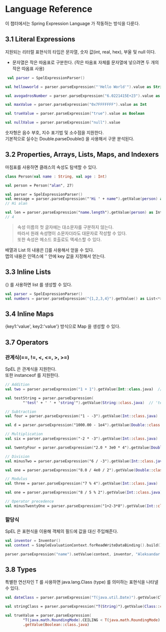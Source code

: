 # Language Reference

이 챕터에서는 Spring Expression Language 가 작동하는 방식을 다룬다.

## 3.1 Literal Expressions

지원되는 리터럴 표현식의 타입은 문자열, 숫자 값(int, real, hex), 부울 및 null 이다.   
* 문자열은 작은 따옴표로 구분한다. (작은 따옴표 자체를 문자열에 넣으려면 두 개의 작은 따옴표 사용)

```kotlin
 val parser = SpelExpressionParser()

val hellowworld = parser.parseExpression("'Hello World'").value as String

val avogadrosNumber = parser.parseExpression("6.0221415E+23").value as Double

val maxValue = parser.parseExpression("0x7FFFFFFF").value as Int

val trueValue = parser.parseExpression("true").value as Boolean

val nullValue = parser.parseExpression("null").value
```

숫자형은 음수 부호, 지수 표기법 및 소수점을 지원한다.   
기본적으로 실수는 Double.parseDouble() 을 사용해서 구문 분석된다.

## 3.2 Properties, Arrays, Lists, Maps, and Indexers

마침표를 사용하면 클래스의 속성도 탐색할 수 있다.   

```kotlin
class Person(val name : String, val age : Int)

val person = Person("alan", 27)

val parser = SpelExpressionParser()
val message = parser.parseExpression("'Hi ' + name").getValue(person) as String
// Hi alan

val len = parser.parseExpression("name.length").getValue(person) as Int
// 4
```

> 속성 이름의 첫 글자에는 대소문자를 구분하지 않는다.   
> 따라서 원래 속성명이 소문자더라도 대문자로 작성할 수 있다.    
> 또한 속성은 메소드 호출로도 엑세스할 수 있다.   

배열과 List 의 내용은 []를 사용해서 얻을 수 있다.       
맵의 내용은 인덱스에 '' 안에 key 값을 지정해서 얻는다.      

## 3.3 Inline Lists
{} 를 사용하면 list 를 생성할 수 있다.   

```kotlin
val parser = SpelExpressionParser()
val numbers = parser.parseExpression("{1,2,3,4}").getValue() as List<*>
```

## 3.4 Inline Maps

{key1:'value', key2:'value'} 방식으로 Map 을 생성할 수 있다.

## 3.7 Operators
### 관계식(==, !=, <, <=, >, >=)
SpEL 은 관계식을 지원한다.   
또한 instanceof 를 지원한다.

```kotlin
// Addition
val two = parser.parseExpression("1 + 1").getValue(Int::class.java)  // 2

val testString = parser.parseExpression(
        "'test' + ' ' + 'string'").getValue(String::class.java)  // 'test string'

// Subtraction
val four = parser.parseExpression("1 - -3").getValue(Int::class.java)  // 4

val d = parser.parseExpression("1000.00 - 1e4").getValue(Double::class.java)  // -9000

// Multiplication
val six = parser.parseExpression("-2 * -3").getValue(Int::class.java)  // 6

val twentyFour = parser.parseExpression("2.0 * 3e0 * 4").getValue(Double::class.java)  // 24.0

// Division
val minusTwo = parser.parseExpression("6 / -3").getValue(Int::class.java)  // -2

val one = parser.parseExpression("8.0 / 4e0 / 2").getValue(Double::class.java)  // 1.0

// Modulus
val three = parser.parseExpression("7 % 4").getValue(Int::class.java)  // 3

val one = parser.parseExpression("8 / 5 % 2").getValue(Int::class.java)  // 1

// Operator precedence
val minusTwentyOne = parser.parseExpression("1+2-3*8").getValue(Int::class.java)  // -21
```

### 할당식
SpEL 은 표현식을 이용해 객체의 필드에 값을 대신 주입해준다.   

```kotlin
val inventor = Inventor()
val context = SimpleEvaluationContext.forReadWriteDataBinding().build()

parser.parseExpression("name").setValue(context, inventor, "Aleksandar Seovic")
```

## 3.8 Types
특별한 연산자인 T 를 사용하면 java.lang.Class (type) 를 의미하는 표현식을 나타낼 수 있다.   

```kotlin
val dateClass = parser.parseExpression("T(java.util.Date)").getValue(Class::class.java)

val stringClass = parser.parseExpression("T(String)").getValue(Class::class.java)

val trueValue = parser.parseExpression(
        "T(java.math.RoundingMode).CEILING < T(java.math.RoundingMode).FLOOR")
        .getValue(Boolean::class.java)
```

